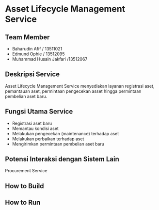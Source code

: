 # Asset Lifecycle Management Service

## Team Member
- Baharudin Afif / 13511021
- Edmund Ophie / 13512095
- Muhammad Husain Jakfari /13512067

## Deskripsi Service
Asset Lifecycle Management Service menyediakan layanan registrasi aset, pemantauan aset, permintaan pengecekan asset hingga permintaan pembelian aset baru.

## Fungsi Utama Service
- Registrasi aset baru
- Memantau kondisi aset
- Melakukan pengecekan (maintenance) terhadap aset
- Melakukan perbaikan terhadap aset
- Mengirimkan permintaan pembelian aset baru

## Potensi Interaksi dengan Sistem Lain
Procurement Service

## How to Build

## How to Run
